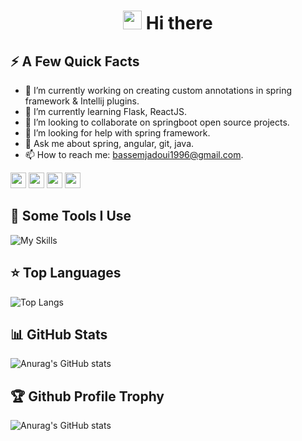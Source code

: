 <h1 align="center">
 <img src="https://raw.githubusercontent.com/iampavangandhi/iampavangandhi/master/gifs/Hi.gif" width="30px">
 <strong> Hi there</strong>
<!--  <strong> Hi there, here's a meme before we get started.</strong> -->
</h1>


<!-- <p align="center">
  <img  height="350px" src='https://random-memer.herokuapp.com/' title="Meme" alt="Please refresh the page if the meme doesn't show up.">
</p> -->

<!--
**bassem97/bassem97** is a ✨ _special_ ✨ repository because its `README.md` (this file) appears on your GitHub profile.

Here are some ideas to get you started:

- 😄 Pronouns: ...
- ⚡ Fun fact: ...
-->

<h2>⚡️ A Few Quick Facts</h2>

- 🔭 I’m currently working on creating custom annotations in spring framework & Intellij plugins.
- 🌱 I’m currently learning Flask, ReactJS.
- 👯 I’m looking to collaborate on springboot open source projects.
- 🤔 I’m looking for help with spring framework.
- 💬 Ask me about spring, angular, git, java.
- 📫 How to reach me: bassemjadoui1996@gmail.com.

<p>
  <a href="https://www.twitter.com/jadoui_bassem"><img src="https://img.shields.io/badge/twitter-%231DA1F2.svg?&style=for-the-badge&logo=twitter&logoColor=white"         height=25></a> <a href="https://www.linkedin.com/in/bassem-jadoui-85b6b9199"><img src="https://img.shields.io/badge/linkedin-%230077B5.svg?&style=for-the-             badge&logo=linkedin&logoColor=white" height=25></a> <a href="https://www.instagram.com/bassem_jd/"><img src="https://img.shields.io/badge/instagram-%23E4405F.svg?     &style=for-the-badge&logo=instagram&logoColor=white" height=25></a> <a href="https://dev.to/bassem97"><img src="https://img.shields.io/badge/DEV.TO-%230A0A0A.svg?     &style=for-the-badge&logo=dev-dot-to&logoColor=white" height=25></a>
</p>



<h2>🚀 Some Tools I Use</h2>

![My Skills](https://skillicons.dev/icons?i=html,css,sass,bootstrap,js,ts,py,java,php,jquery,r,styledcomponents,tailwind,nodejs,expressjs,angular,spring,flask,react,redux,laravel,dotnet,mongodb,mysql,postgres,graphql,discord,linux,git,github,gitlab,idea,jenkins,kubernetes,vim,regex,stackoverflow)

## ⭐ **Top Languages**

![Top Langs](https://github-readme-stats.vercel.app/api/top-langs/?username=bassem97&theme=radical&layout=compact)

## 📊 **GitHub Stats**

![Anurag's GitHub stats](https://github-readme-stats.vercel.app/api?username=bassem97&show_icons=true&theme=radical)

## 🏆 **Github Profile Trophy**

![Anurag's GitHub stats](https://github-profile-trophy.vercel.app/?username=bassem97&theme=radical&row=1&column=10)



